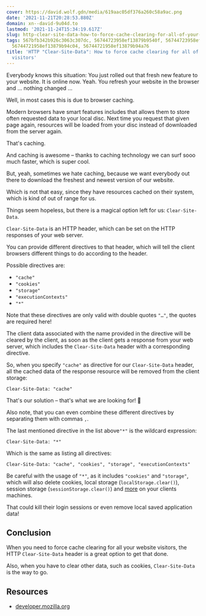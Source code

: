 ```yaml
---
cover: https://david.wolf.gdn/media/619aac05df376a260c58a9ac.png
date: '2021-11-21T20:28:53.880Z'
domain: xn--david-9u04d.to
lastmod: '2021-11-24T15:34:19.617Z'
slug: http-clear-site-data-how-to-force-cache-clearing-for-all-of-your-website-visitors
tags: 567bfb342b926c3063c307dc, 56744723958ef13879b9540f, 56744723958ef13879b952af,
  56744721958ef13879b94c04, 56744721958ef13879b94a76
title: 'HTTP "Clear-Site-Data": How to force cache clearing for all of your website
  visitors'
---
```


Everybody knows this situation: You just rolled out that fresh new feature to your website. It is online now. Yeah. You refresh your website in the browser and … nothing changed …


Well, in most cases this is due to browser caching. 


Modern browsers have smart features includes that allows them to store often requested data to your local disc. Next time you request that given page again, resources will be loaded from your disc instead of downloaded from the server again.


That's caching.


And caching is awesome – thanks to caching technology we can surf sooo much faster, which is super cool.


But, yeah, sometimes we hate caching, because we want everybody out there to download the freshest and newest version of our website.


Which is not that easy, since they have resources cached on their system, which is kind of out of range for us.


Things seem hopeless, but there is a magical option left for us: `Clear-Site-Data`.


`Clear-Site-Data` is an HTTP header, which can be set on the HTTP responses of your web server. 


You can provide different directives to that header, which will tell the client browsers different things to do according to the header.


Possible directives are:


* `"cache"`
* `"cookies"`
* `"storage"`
* `"executionContexts"`
* `"*"`


Note that these directives are only valid with double quotes `"…"`, the quotes are required here!


The client data associated with the name provided in the directive will be cleared by the client, as soon as the client gets a response from your web server, which includes the `Clear-Site-Data` header with a corresponding directive.


So, when you specify `"cache"` as directive for our `Clear-Site-Data` header, all the cached data of the response resource will be removed from the client storage:



```
Clear-Site-Data: "cache"

```
That's our solution – that's what we are looking for! 🚀


Also note, that you can even combine these different directives by separating them with commas `,`.


The last mentioned directive in the list above`"*"` is the wildcard expression:



```
Clear-Site-Data: "*"

```
Which is the same as listing all directives:



```
Clear-Site-Data: "cache", "cookies", "storage", "executionContexts"

```
Be careful with the usage of `"*"`, as it includes `"cookies"` and `"storage"`, which will also delete cookies, local storage (`localStorage.clear()`), session storage (`sessionStorage.clear()`) and [more](https://developer.mozilla.org/en-US/docs/Web/HTTP/Headers/Clear-Site-Data) on your clients machines.


That could kill their login sessions or even remove local saved application data!


Conclusion
----------


When you need to force cache clearing for all your website visitors, the HTTP `Clear-Site-Data` header is a great option to get that done.


Also, when you have to clear other data, such as cookies, `Clear-Site-Data` is the way to go.


Resources
---------


* [developer.mozilla.org](https://developer.mozilla.org/en-US/docs/Web/HTTP/Headers/Clear-Site-Data)


